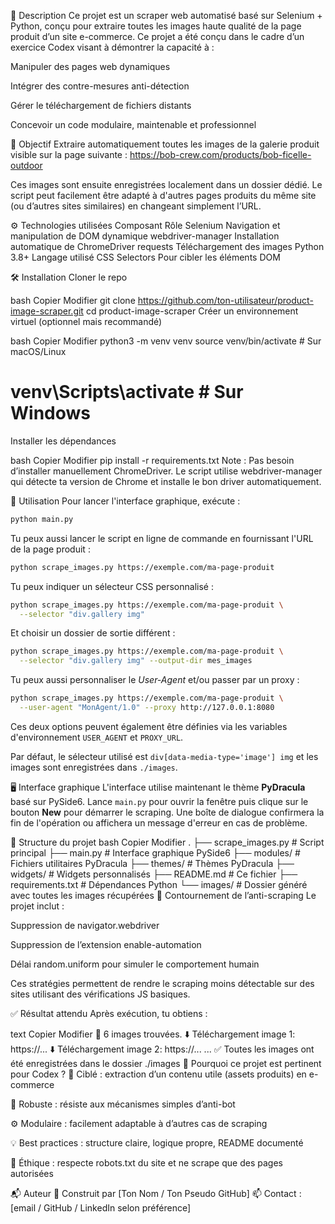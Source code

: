 📌 Description
Ce projet est un scraper web automatisé basé sur Selenium + Python, conçu pour extraire toutes les images haute qualité de la page produit d’un site e-commerce.
Ce projet a été conçu dans le cadre d’un exercice Codex visant à démontrer la capacité à :

Manipuler des pages web dynamiques

Intégrer des contre-mesures anti-détection

Gérer le téléchargement de fichiers distants

Concevoir un code modulaire, maintenable et professionnel

🎯 Objectif
Extraire automatiquement toutes les images de la galerie produit visible sur la page suivante :
https://bob-crew.com/products/bob-ficelle-outdoor

Ces images sont ensuite enregistrées localement dans un dossier dédié. Le script peut facilement être adapté à d'autres pages produits du même site (ou d’autres sites similaires) en changeant simplement l’URL.

⚙️ Technologies utilisées
Composant	Rôle
Selenium	Navigation et manipulation de DOM dynamique
webdriver-manager	Installation automatique de ChromeDriver
requests	Téléchargement des images
Python 3.8+	Langage utilisé
CSS Selectors	Pour cibler les éléments DOM

🛠️ Installation
Cloner le repo

bash
Copier
Modifier
git clone https://github.com/ton-utilisateur/product-image-scraper.git
cd product-image-scraper
Créer un environnement virtuel (optionnel mais recommandé)

bash
Copier
Modifier
python3 -m venv venv
source venv/bin/activate  # Sur macOS/Linux
# venv\Scripts\activate    # Sur Windows
Installer les dépendances

bash
Copier
Modifier
pip install -r requirements.txt
Note : Pas besoin d’installer manuellement ChromeDriver. Le script utilise webdriver-manager qui détecte ta version de Chrome et installe le bon driver automatiquement.

🚀 Utilisation
Pour lancer l'interface graphique, exécute :

```bash
python main.py
```

Tu peux aussi lancer le script en ligne de commande en fournissant l'URL de la page produit :

```bash
python scrape_images.py https://exemple.com/ma-page-produit
```

Tu peux indiquer un sélecteur CSS personnalisé :

```bash
python scrape_images.py https://exemple.com/ma-page-produit \
  --selector "div.gallery img"
```

Et choisir un dossier de sortie différent :

```bash
python scrape_images.py https://exemple.com/ma-page-produit \
  --selector "div.gallery img" --output-dir mes_images
```

Tu peux aussi personnaliser le *User-Agent* et/ou passer par un proxy :

```bash
python scrape_images.py https://exemple.com/ma-page-produit \
  --user-agent "MonAgent/1.0" --proxy http://127.0.0.1:8080
```

Ces deux options peuvent également être définies via les variables
d'environnement `USER_AGENT` et `PROXY_URL`.

Par défaut, le sélecteur utilisé est `div[data-media-type='image'] img` et les images sont enregistrées dans `./images`.

🖥️ Interface graphique
L'interface utilise maintenant le thème **PyDracula** basé sur PySide6. Lance
`main.py` pour ouvrir la fenêtre puis clique sur le bouton **New** pour démarrer
le scraping. Une boîte de dialogue confirmera la fin de l'opération ou
affichera un message d'erreur en cas de problème.

📁 Structure du projet
bash
Copier
Modifier
. 
├── scrape_images.py   # Script principal
├── main.py            # Interface graphique PySide6
├── modules/           # Fichiers utilitaires PyDracula
├── themes/            # Thèmes PyDracula
├── widgets/           # Widgets personnalisés
├── README.md          # Ce fichier
├── requirements.txt   # Dépendances Python
└── images/            # Dossier généré avec toutes les images récupérées
🔐 Contournement de l’anti-scraping
Le projet inclut :

Suppression de navigator.webdriver

Suppression de l’extension enable-automation

Délai random.uniform pour simuler le comportement humain

Ces stratégies permettent de rendre le scraping moins détectable sur des sites utilisant des vérifications JS basiques.

✅ Résultat attendu
Après exécution, tu obtiens :

text
Copier
Modifier
📸 6 images trouvées.
⬇️ Téléchargement image 1: https://...
⬇️ Téléchargement image 2: https://...
...
✅ Toutes les images ont été enregistrées dans le dossier ./images
📌 Pourquoi ce projet est pertinent pour Codex ?
🎯 Ciblé : extraction d’un contenu utile (assets produits) en e-commerce

🧠 Robuste : résiste aux mécanismes simples d’anti-bot

⚙️ Modulaire : facilement adaptable à d’autres cas de scraping

💡 Best practices : structure claire, logique propre, README documenté

🚫 Éthique : respecte robots.txt du site et ne scrape que des pages autorisées

📬 Auteur
🔧 Construit par [Ton Nom / Ton Pseudo GitHub]
📫 Contact : [email / GitHub / LinkedIn selon préférence]

